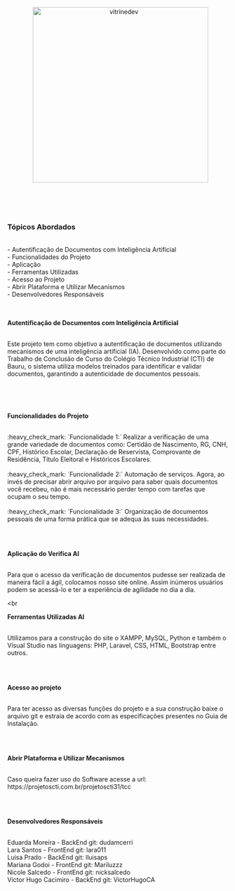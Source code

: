 <p align="center">
   <img src="https://github.com/user-attachments/assets/8c71f161-2c83-4d77-9909-edd8ca776905" alt="vitrinedev" width="400px"/>
</p>

<br><br><br>

### Tópicos Abordados
<br>
 - Autentificação de Documentos com Inteligência Artificial
<br>
- Funcionalidades do Projeto
<br>
- Aplicação
<br>
- Ferramentas Utilizadas
<br>
- Acesso ao Projeto
<br>
- Abrir Plataforma e Utilizar Mecanismos
<br>
- Desenvolvedores Responsáveis
<br><br><br>

<p align="justify"><strong>Autentificação de Documentos com Inteligência Artificial</strong></p>

<br>
Este projeto tem como objetivo a autentificação de documentos utilizando mecanismos de uma inteligência artificial (IA). Desenvolvido como parte do Trabalho de Conclusão de Curso do Colégio Técnico Industrial (CTI) de Bauru, o sistema utiliza modelos treinados para identificar e validar documentos, garantindo a autenticidade de documentos pessoais.

<br><br><br>

<p align="justify"><strong>Funcionalidades do Projeto</strong></p>

<br>
:heavy_check_mark: `Funcionalidade 1:` Realizar a verificação de uma grande variedade de documentos como: Certidão de Nascimento, RG, CNH, CPF, Histórico Escolar, Declaração de Reservista, Comprovante de Residência, Título Eleitoral e Históricos Escolares.
<br><br>
:heavy_check_mark: `Funcionalidade 2:` Automação de serviços. Agora, ao invés de precisar abrir arquivo por arquivo para saber quais documentos você recebeu, não é mais necessário perder tempo com tarefas que ocupam o seu tempo.
<br><br>
:heavy_check_mark: `Funcionalidade 3:` Organização de documentos pessoais de uma forma prática que se adequa às suas necessidades.

<br><br>
<p align="justify"><strong>Aplicação do Verifica AI</strong></p>
<br>
Para que o acesso da verificação de documentos pudesse ser realizada de maneira fácil a ágil, colocamos nosso site online.
Assim inúmeros usuários podem se acessá-lo e ter a experiência de agilidade no dia a dia.

<br<br>
<p align="justify"><strong>Ferramentas Utilizadas AI</strong></p>
<br>
Utilizamos para a construção do site o XAMPP, MySQL, Python e também o Visual Studio nas linguagens: PHP, Laravel, CSS, HTML, Bootstrap entre outros.

<br><br>
<p align="justify"><strong>Acesso ao projeto</strong></p>
<br>
Para ter acesso as diversas funções do projeto e a sua construção baixe o arquivo git e estraia de acordo com as especificações presentes no Guia de Instalação.

<br><br>
<p align="justify"><strong>Abrir Plataforma e Utilizar Mecanismos</strong></p>
<br>
Caso queira fazer uso do Software acesse a url: https://projetoscti.com.br/projetoscti31/tcc

<br><br>
<p align="justify"><strong>Desenvolvedores Responsáveis</strong></p>
<br>
Eduarda Moreira - BackEnd
git: dudamcerri
<br>
Lara Santos - FrontEnd
git: lara011
<br>
Luísa Prado - BackEnd
git: lluisaps
<br>
Mariana Godoi - FrontEnd
git: Mariluzzz
<br>
Nicole Salcedo - FrontEnd
git: nicksalcedo
<br>
Victor Hugo Cacimiro - BackEnd
git: VictorHugoCA


